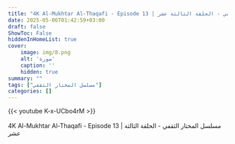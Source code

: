 ```yaml
---
title: "4K Al-Mukhtar Al-Thaqafi - Episode 13 | مسلسل المختار الثقفي - الحلقة الثالثة عشر"
date: 2025-05-06T01:42:59+03:00
draft: false
ShowToc: False
hiddenInHomeList: true
cover:
    image: img/8.png
    alt: 'صورة'
    caption: ''
    hidden: true
summary: ""
tags: ["مسلسل المختار الثقفي"]
categories: []
---
```


{{< youtube K-x-UCbo4rM >}}  
<br>
4K Al-Mukhtar Al-Thaqafi - Episode 13 | مسلسل المختار الثقفي - الحلقة الثالثة عشر
